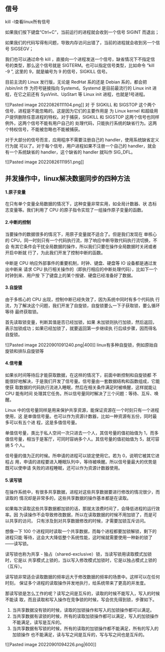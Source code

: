 
## 信号
kill -l查看linux所有信号

如果我们按下键盘“Ctrl+C”，当前运行的进程就会收到一个信号 SIGINT 而退出；

如果我们的代码写得有问题，导致内存访问出错了，当前的进程就会收到另一个信号 SIGSEGV；

我们也可以通过命令 kill ，直接向一个进程发送一个信号，缺省情况下不指定信 号的类型，那么这个信号就是 SIGTERM。也可以指定信号类型，比如命令 “kill -9 ”, 这里的 9，就是编号为 9 的信号，SIGKILL 信号。

目前主流的 Linux 发行版，无论是 RedHat 系的还是 Debian 系的，都会把 /sbin/init 作 为符号链接指向 Systemd。Systemd 是目前最流行的 Linux init 进程，在它之前还有 SysVinit、UpStart 等 Linux init 进程，也就是1号进程。

![[Pasted image 20220826111104.png]]
对 于 SIGKILL 和 SIGSTOP 这个两个信号，进程是不能忽略的。这是因为它们的主要作用是 为 Linux kernel 和超级用户提供删除任意进程的特权。对于捕获，SIGKILL 和 SIGSTOP 这两个信号也同样例外，这两个信号不能有用户自己的 处理代码，只能执行系统的缺省行为。这两个特权信号，不能被忽略也不能被捕获。

对于大部分的信号而言，应用程序不需要注册自己的 handler，使用系统缺省定义行为就 可以了。对于每个信号，用户进程如果不注册一个自己的 handler，就会 有一个系统缺省的 handler，这个缺省的 handler 就叫作 SIG_DFL。

![[Pasted image 20220826111951.png]]



## 并发操作中，linux解决数据同步的四种方法
#### 1.原子变量
在只有单个变量全局数据的情况下，这种变量非常实用，如全局计数器、状 态标志变量等。我们利用了 CPU 的原子指令实现了一组操作原子变量的函数。 

#### 2.中断的控制
当要操作的数据很多的情况下，用原子变量就不适合了。但是我们发现在 单核心的 CPU，同一时刻只有一个代码执行流，除了响应中断导致代码执行流切换，不会 有其它条件会干扰全局数据的操作，所以我们只要在操作全局数据时关闭或者开启中断就 行了，为此我们开发了控制中断的函数。 

中断是 CPU 响应外部事件的重要机制，时钟、键盘、硬盘等 IO 设备都是通过发出中断来 请求 CPU 执行相关操作的（即执行相应的中断处理代码），比如下一个时钟到来、用户按 下了键盘上的某个按键、硬盘已经准备好了数据。

#### 3.自旋锁
由于多核心的 CPU 出现，控制中断已经失效了，因为系统中同时有多个代码执 行流，为了解决这个问题，我们开发了自旋锁，自旋锁要么一下子获取锁，要么循环等待 最终获取锁。 

首先读取锁变量，判断其值是否已经加锁，如果 未加锁则执行加锁，然后返回，表示加锁成功；如果已经加锁了，就要返回第一步继续执 行后续步骤，因而得名自旋锁。

![[Pasted image 20220901091240.png|400]]
linux有多种自旋锁，例如原始自旋锁和排队自旋锁等

#### 4.信号量
如果长时间等待后才能获取数据，在这样的情况下，前面中断控制和自旋锁都 不能很好地解决，于是我们开发了信号量。信号量由一套数据结构和函数组成，它能使获 取数据的代码执行流进入睡眠，然后在相关条件满足时被唤醒，这样就能让 CPU 能有时间 处理其它任务。所以信号量同时解决了三个问题：等待、互斥、唤醒。

Linux 中的信号量同样是用来保护共享资源，能保证资源在一个时刻只有一个进程使用，这 是单值信号量。也可以作为资源计数器，比如一种资源有五份，同时最多可以有五个进 程，这是多值信号量。

单值信号量，类比于私人空间一次只进去一个人，其信号量的值初始值为 1，而多值信号量，相当于是客厅，可同时容纳多个人。其信号量的值初始值为 5，就可容纳 5 个人。 

信号量的值为正的时候。所申请的进程可以锁定使用它。若为 0，说明它被其它进程占 用，申请的进程要进入睡眠队列中，等待被唤醒。所以信号量最大的优势是既可以使申请 失败的进程睡眠，还可以作为资源计数器使用。

#### 5.读写锁
在操作系统中，有很多共享数据，进程对这些共享数据要进行修改的情况很少，而读取的 情况却是非常多的，这些共享数据的操作基本都是在读取。 

如果每次读取这些共享数据都加锁的话，那就太浪费时间了，会降低进程的运行效率。因 为读操作不会导致修改数据，所以在读取数据的时候不用加锁了，而是可以共享的访问， 只有涉及到对共享数据修改的时候，才需要加锁互斥访问。 

想像一下 100 个进程同时读取一个共享数据，而每个进程都要加锁解锁，剩下的进程只能 等待，这会大大降低整个系统性能，这时候就需要使用一种新的锁了——读写锁。 

读写锁也称为共享 - 独占（shared-exclusive）锁，当读写锁用读取模式加锁时，它是以 共享模式上锁的，当以写入修改模式加锁时，它是以独占模式上锁的（互斥）。 

读写锁非常适合读取数据的频率远大于修改数据的频率的场景中。这样可以在任何时刻， 保证多个进程的读取操作并发地执行，给系统带来了更高的并发度。 

那读写锁是怎么工作的呢？读写之间是互斥的，读取的时候不能写入，写入的时候不能读 取，而且读取和写入操作在竞争锁的时候，写会优先得到锁，步骤如下。 

1. 当共享数据没有锁的时候，读取的加锁操作和写入的加锁操作都可以满足。
2. 当共享数据有读锁的时候，所有的读取加锁操作都可以满足，写入的加锁操作不能满足，读写是互斥的。
3. 当共享数据有写锁的时候，所有的读取的加锁操作都不能满足，所有的写入的加锁操作 也不能满足，读与写之间是互斥的，写与写之间也是互斥的。

![[Pasted image 20220901094226.png|600]]

